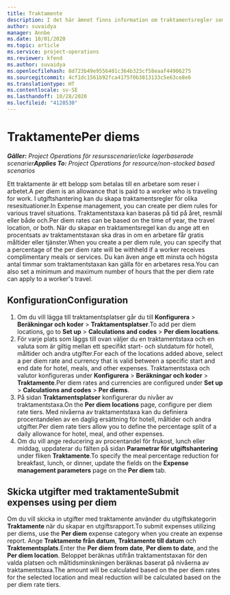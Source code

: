 ```yaml
---
title: Traktamente
description: I det här ämnet finns information om traktamentsregler som används i utgiftshantering.
author: suvaidya
manager: Annbe
ms.date: 10/01/2020
ms.topic: article
ms.service: project-operations
ms.reviewer: kfend
ms.author: suvaidya
ms.openlocfilehash: 8d723b49e9556401c364b323cf58eaaf44906275
ms.sourcegitcommit: 4cf1dc1561b92fca4175f0b3813133c5e63ce8e6
ms.translationtype: HT
ms.contentlocale: sv-SE
ms.lasthandoff: 10/28/2020
ms.locfileid: "4128530"
---
```

# <a name="per-diems"></a><span data-ttu-id="fe9d2-103">Traktamente</span><span class="sxs-lookup"><span data-stu-id="fe9d2-103">Per diems</span></span>

<span data-ttu-id="fe9d2-104">_**Gäller:** Project Operations för resursscenarier/icke lagerbaserade scenarier_</span><span class="sxs-lookup"><span data-stu-id="fe9d2-104">_**Applies To:** Project Operations for resource/non-stocked based scenarios_</span></span>


<span data-ttu-id="fe9d2-105">Ett traktamente är ett belopp som betalas till en arbetare som reser i arbetet.</span><span class="sxs-lookup"><span data-stu-id="fe9d2-105">A per diem is an allowance that is paid to a worker who is traveling for work.</span></span> <span data-ttu-id="fe9d2-106">I utgiftshantering kan du skapa traktamentsregler för olika resesituationer.</span><span class="sxs-lookup"><span data-stu-id="fe9d2-106">In Expense management, you can create per diem rules for  various travel situations.</span></span> <span data-ttu-id="fe9d2-107">Traktamentstaxa kan baseras på tid på året, resmål eller både och.</span><span class="sxs-lookup"><span data-stu-id="fe9d2-107">Per diem rates can be based on the time of year, the travel location, or both.</span></span> <span data-ttu-id="fe9d2-108">När du skapar en traktamentsregel kan du ange att en procentsats av traktamentstaxan ska dras in om en arbetare får gratis måltider eller tjänster.</span><span class="sxs-lookup"><span data-stu-id="fe9d2-108">When you create a per diem  rule, you can specify that a percentage of the per diem rate will be withheld if a worker receives complimentary meals or services.</span></span> <span data-ttu-id="fe9d2-109">Du kan även ange ett minsta och högsta antal timmar som traktamentstaxan kan gälla för en arbetares resa.</span><span class="sxs-lookup"><span data-stu-id="fe9d2-109">You can also set a minimum and maximum number of hours that the per diem rate can apply to a worker's travel.</span></span>

## <a name="configuration"></a><span data-ttu-id="fe9d2-110">Konfiguration</span><span class="sxs-lookup"><span data-stu-id="fe9d2-110">Configuration</span></span> 

1. <span data-ttu-id="fe9d2-111">Om du vill lägga till traktamentsplatser går du till **Konfigurera** > **Beräkningar och koder** > **Traktamentsplatser**.</span><span class="sxs-lookup"><span data-stu-id="fe9d2-111">To add per diem locations, go to **Set up** > **Calculations and codes** > **Per diem locations**.</span></span>
2. <span data-ttu-id="fe9d2-112">För varje plats som läggs till ovan väljer du en traktamentstaxa och en valuta som är giltig mellan ett specifikt start- och slutdatum för hotell, måltider och andra utgifter.</span><span class="sxs-lookup"><span data-stu-id="fe9d2-112">For each of the locations added above, select a per diem rate and currency that is valid between a specific start and end date for hotel, meals, and other expenses.</span></span> <span data-ttu-id="fe9d2-113">Traktamentstaxa och valutor konfigureras under **Konfigurera** > **Beräkningar och koder** > **Traktamente**.</span><span class="sxs-lookup"><span data-stu-id="fe9d2-113">Per diem rates and currencies are configured under **Set up** > **Calculations and codes** > **Per diems**.</span></span>
3. <span data-ttu-id="fe9d2-114">På sidan **Traktamentsplatser** konfigurerar du nivåer av traktamentstaxa.</span><span class="sxs-lookup"><span data-stu-id="fe9d2-114">On the **Per diem locations** page, configure per diem rate tiers.</span></span> <span data-ttu-id="fe9d2-115">Med nivåerna av traktamentstaxa kan du definiera procentandelen av en daglig ersättning för hotell, måltider och andra utgifter.</span><span class="sxs-lookup"><span data-stu-id="fe9d2-115">Per diem rate tiers allow you to define the percentage split of a daily allowance for hotel, meal, and other expenses.</span></span> 
4. <span data-ttu-id="fe9d2-116">Om du vill ange reducering av procentandel för frukost, lunch eller middag, uppdaterar du fälten på sidan **Parametrar för utgiftshantering** under fliken **Traktamente**.</span><span class="sxs-lookup"><span data-stu-id="fe9d2-116">To specify the meal percentage reduction for breakfast, lunch, or dinner, update the fields on the **Expense management parameters** page on the **Per diem** tab.</span></span> 
    
## <a name="submit-expenses-using-per-diem"></a><span data-ttu-id="fe9d2-117">Skicka utgifter med traktamente</span><span class="sxs-lookup"><span data-stu-id="fe9d2-117">Submit expenses using per diem</span></span>
<span data-ttu-id="fe9d2-118">Om du vill skicka in utgifter med traktamente använder du utgiftskategorin **Traktamente** när du skapar en utgiftsrapport.</span><span class="sxs-lookup"><span data-stu-id="fe9d2-118">To submit expenses utilizing per diems, use the **Per diem** expense category when you create an expense report.</span></span> <span data-ttu-id="fe9d2-119">Ange **Traktamente från datum**, **Traktamente till datum** och **Traktementsplats**.</span><span class="sxs-lookup"><span data-stu-id="fe9d2-119">Enter the **Per diem from date**, **Per diem to date**,  and the **Per diem location**.</span></span> <span data-ttu-id="fe9d2-120">Beloppet beräknas utifrån traktamentstaxan för den valda platsen och måltidsminskningen beräknas baserat på nivåerna av traktamentstaxa.</span><span class="sxs-lookup"><span data-stu-id="fe9d2-120">The amount will be calculated based on the per diem rates for the selected location and meal reduction will be calculated based on the per diem rate tiers.</span></span>
